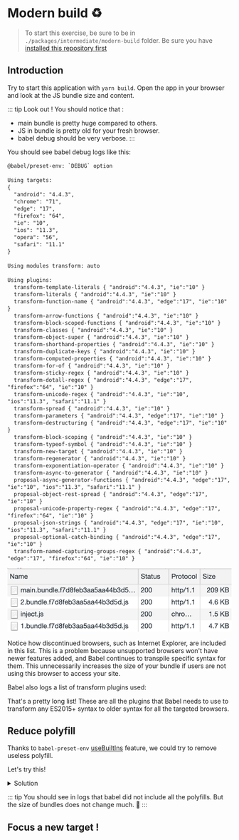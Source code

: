 # Modern build :recycle:

> To start this exercise, be sure to be in `./packages/intermediate/modern-build` folder.
> Be sure you have [installed this repository first](../README.md#install)

## Introduction

Try to start this application with `yarn build`.
Open the app in your browser and look at the JS bundle size and content.

::: tip Look out !
You should notice that :

- main bundle is pretty huge compared to others.
- JS in bundle is pretty old for your fresh browser.
- babel debug should be very verbose.
  :::

You should see babel debug logs like this:

```txt{9}
@babel/preset-env: `DEBUG` option

Using targets:
{
  "android": "4.4.3",
  "chrome": "71",
  "edge": "17",
  "firefox": "64",
  "ie": "10",
  "ios": "11.3",
  "opera": "56",
  "safari": "11.1"
}

Using modules transform: auto

Using plugins:
  transform-template-literals { "android":"4.4.3", "ie":"10" }
  transform-literals { "android":"4.4.3", "ie":"10" }
  transform-function-name { "android":"4.4.3", "edge":"17", "ie":"10" }
  transform-arrow-functions { "android":"4.4.3", "ie":"10" }
  transform-block-scoped-functions { "android":"4.4.3", "ie":"10" }
  transform-classes { "android":"4.4.3", "ie":"10" }
  transform-object-super { "android":"4.4.3", "ie":"10" }
  transform-shorthand-properties { "android":"4.4.3", "ie":"10" }
  transform-duplicate-keys { "android":"4.4.3", "ie":"10" }
  transform-computed-properties { "android":"4.4.3", "ie":"10" }
  transform-for-of { "android":"4.4.3", "ie":"10" }
  transform-sticky-regex { "android":"4.4.3", "ie":"10" }
  transform-dotall-regex { "android":"4.4.3", "edge":"17", "firefox":"64", "ie":"10" }
  transform-unicode-regex { "android":"4.4.3", "ie":"10", "ios":"11.3", "safari":"11.1" }
  transform-spread { "android":"4.4.3", "ie":"10" }
  transform-parameters { "android":"4.4.3", "edge":"17", "ie":"10" }
  transform-destructuring { "android":"4.4.3", "edge":"17", "ie":"10" }
  transform-block-scoping { "android":"4.4.3", "ie":"10" }
  transform-typeof-symbol { "android":"4.4.3", "ie":"10" }
  transform-new-target { "android":"4.4.3", "ie":"10" }
  transform-regenerator { "android":"4.4.3", "ie":"10" }
  transform-exponentiation-operator { "android":"4.4.3", "ie":"10" }
  transform-async-to-generator { "android":"4.4.3", "ie":"10" }
  proposal-async-generator-functions { "android":"4.4.3", "edge":"17", "ie":"10", "ios":"11.3", "safari":"11.1" }
  proposal-object-rest-spread { "android":"4.4.3", "edge":"17", "ie":"10" }
  proposal-unicode-property-regex { "android":"4.4.3", "edge":"17", "firefox":"64", "ie":"10" }
  proposal-json-strings { "android":"4.4.3", "edge":"17", "ie":"10", "ios":"11.3", "safari":"11.1" }
  proposal-optional-catch-binding { "android":"4.4.3", "edge":"17", "ie":"10" }
  transform-named-capturing-groups-regex { "android":"4.4.3", "edge":"17", "firefox":"64", "ie":"10" }
```

![build size](../img/build.png)

Notice how discontinued browsers, such as Internet Explorer, are included in this list. This is a problem because unsupported browsers won't have newer features added, and Babel continues to transpile specific syntax for them. This unnecessarily increases the size of your bundle if users are not using this browser to access your site.

Babel also logs a list of transform plugins used:

That's a pretty long list! These are all the plugins that Babel needs to use to transform any ES2015+ syntax to older syntax for all the targeted browsers.

## Reduce polyfill

Thanks to `babel-preset-env` [useBuiltIns](https://babeljs.io/docs/en/babel-preset-env#usebuiltins) feature, we could try to remove useless polyfill.

Let's try this!

<details>
<summary>Solution</summary>

```json{7}
{
  "presets": [
    [
      "@babel/preset-env",
      {
        "targets": "last 2 versions",
        "useBuiltIns": "usage",
        "debug": true
      }
    ]
  ],
  "plugins": ["@babel/plugin-syntax-dynamic-import"]
}
```

</details>

::: tip
You should see in logs that babel did not include all the polyfills. But the size of bundles does not change much. :tada:
:::

## Focus a new target !
